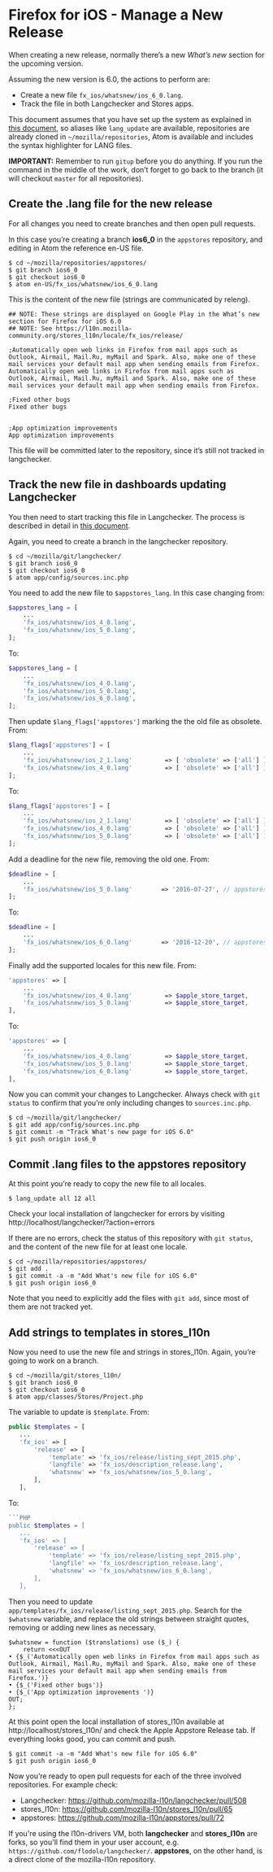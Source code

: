 # Firefox for iOS - Manage a New Release
When creating a new release, normally there’s a new *What’s new* section for the upcoming version.

Assuming the new version is 6.0, the actions to perform are:
* Create a new file `fx_ios/whatsnew/ios_6_0.lang`.
* Track the file in both Langchecker and Stores apps.

This document assumes that you have set up the system as explained in [this document](/config/setup_l10ndrivers_vm.md), so aliases like `lang_update` are available, repositories are already cloned in `~/mozilla/repositories`, Atom is available and includes the syntax highlighter for LANG files.

**IMPORTANT:** Remember to run `gitup` before you do anything. If you run the command in the middle of the work, don’t forget to go back to the branch (it will checkout `master` for all repositories).

## Create the .lang file for the new release
For all changes you need to create branches and then open pull requests.

In this case you’re creating a branch **ios6_0** in the `appstores` repository, and editing in Atom the reference en-US file.

```
$ cd ~/mozilla/repositories/appstores/
$ git branch ios6_0
$ git checkout ios6_0
$ atom en-US/fx_ios/whatsnew/ios_6_0.lang
```

This is the content of the new file (strings are communicated by releng).
```
## NOTE: These strings are displayed on Google Play in the What’s new section for Firefox for iOS 6.0
## NOTE: See https://l10n.mozilla-community.org/stores_l10n/locale/fx_ios/release/

;Automatically open web links in Firefox from mail apps such as Outlook, Airmail, Mail.Ru, myMail and Spark. Also, make one of these mail services your default mail app when sending emails from Firefox.
Automatically open web links in Firefox from mail apps such as Outlook, Airmail, Mail.Ru, myMail and Spark. Also, make one of these mail services your default mail app when sending emails from Firefox.

;Fixed other bugs
Fixed other bugs


;App optimization improvements
App optimization improvements
```

This file will be committed later to the repository, since it’s still not tracked in langchecker.

## Track the new file in dashboards updating Langchecker
You then need to start tracking this file in Langchecker. The process is described in detail in [this document](/tools/webdashboards/add_new_file.md).

Again, you need to create a branch in the langchecker repository.
```
$ cd ~/mozilla/git/langchecker/
$ git branch ios6_0
$ git checkout ios6_0
$ atom app/config/sources.inc.php
```

You need to add the new file to `$appstores_lang`. In this case changing from:
```PHP
$appstores_lang = [
    ...
    'fx_ios/whatsnew/ios_4_0.lang',
    'fx_ios/whatsnew/ios_5_0.lang',
];
```

To:
```PHP
$appstores_lang = [
    ...
    'fx_ios/whatsnew/ios_4_0.lang',
    'fx_ios/whatsnew/ios_5_0.lang',
    'fx_ios/whatsnew/ios_6_0.lang',
];
```

Then update `$lang_flags['appstores']` marking the the old file as obsolete. From:
```PHP
$lang_flags['appstores'] = [
    ...
    'fx_ios/whatsnew/ios_2_1.lang'         => [ 'obsolete' => ['all'] ],
    'fx_ios/whatsnew/ios_4_0.lang'         => [ 'obsolete' => ['all'] ],
];
```

To:
```PHP
$lang_flags['appstores'] = [
    ...
    'fx_ios/whatsnew/ios_2_1.lang'         => [ 'obsolete' => ['all'] ],
    'fx_ios/whatsnew/ios_4_0.lang'         => [ 'obsolete' => ['all'] ],
    'fx_ios/whatsnew/ios_5_0.lang'         => [ 'obsolete' => ['all'] ],
];
```

Add a deadline for the new file, removing the old one. From:
```PHP
$deadline = [
    ...
    'fx_ios/whatsnew/ios_5_0.lang'        => '2016-07-27', // appstores project
];
```

To:
```PHP
$deadline = [
    ...
    'fx_ios/whatsnew/ios_6_0.lang'        => '2016-12-20', // appstores project
];
```

Finally add the supported locales for this new file. From:
```PHP
'appstores' => [
    ...
    'fx_ios/whatsnew/ios_4_0.lang'         => $apple_store_target,
    'fx_ios/whatsnew/ios_5_0.lang'         => $apple_store_target,
],
```

To:
```PHP
'appstores' => [
    ...
    'fx_ios/whatsnew/ios_4_0.lang'         => $apple_store_target,
    'fx_ios/whatsnew/ios_5_0.lang'         => $apple_store_target,
    'fx_ios/whatsnew/ios_6_0.lang'         => $apple_store_target,
],
```

Now you can commit your changes to Langchecker. Always check with `git status` to confirm that you’re only including changes to `sources.inc.php`.
```
$ cd ~/mozilla/git/langchecker/
$ git add app/config/sources.inc.php
$ git commit -m "Track What's new page for iOS 6.0"
$ git push origin ios6_0
```

## Commit .lang files to the appstores repository
At this point you’re ready to copy the new file to all locales.
```
$ lang_update all 12 all
```

Check your local installation of langchecker for errors by visiting http://localhost/langchecker/?action=errors

If there are no errors, check the status of this repository with `git status`, and the content of the new file for at least one locale.
```
$ cd ~/mozilla/repositories/appstores/
$ git add .
$ git commit -a -m "Add What's new file for iOS 6.0"
$ git push origin ios6_0
```
Note that you need to explicitly add the files with `git add`, since most of them are not tracked yet.

## Add strings to templates in stores_l10n
Now you need to use the new file and strings in stores_l10n. Again, you’re going to work on a branch.
```
$ cd ~/mozilla/git/stores_l10n/
$ git branch ios6_0
$ git checkout ios6_0
$ atom app/classes/Stores/Project.php
```

The variable to update is `$template`. From:
```PHP
public $templates = [
   ...
   'fx_ios' => [
       'release' => [
           'template' => 'fx_ios/release/listing_sept_2015.php',
           'langfile' => 'fx_ios/description_release.lang',
           'whatsnew' => 'fx_ios/whatsnew/ios_5_0.lang',
       ],
   ],
```

To:
```PHP
```PHP
public $templates = [
   ...
   'fx_ios' => [
       'release' => [
           'template' => 'fx_ios/release/listing_sept_2015.php',
           'langfile' => 'fx_ios/description_release.lang',
           'whatsnew' => 'fx_ios/whatsnew/ios_6_0.lang',
       ],
   ],
```

Then you need to update `app/templates/fx_ios/release/listing_sept_2015.php`.
Search for the `$whatsnew` variable, and replace the old strings between straight quotes, removing or adding new lines as necessary.

```
$whatsnew = function ($translations) use ($_) {
    return <<<OUT
• {$_('Automatically open web links in Firefox from mail apps such as Outlook, Airmail, Mail.Ru, myMail and Spark. Also, make one of these mail services your default mail app when sending emails from Firefox.')}
• {$_('Fixed other bugs')}
• {$_('App optimization improvements ')}
OUT;
};
```

At this point open the local installation of stores_l10n available at http://localhost/stores_l10n/ and check the Apple Appstore Release tab. If everything looks good, you can commit and push.

```
$ git commit -a -m "Add What's new file for iOS 6.0"
$ git push origin ios6_0
```

Now you’re ready to open pull requests for each of the three involved repositories. For example check:
* Langchecker: https://github.com/mozilla-l10n/langchecker/pull/508
* stores_l10n: https://github.com/mozilla-l10n/stores_l10n/pull/65
* appstores: https://github.com/mozilla-l10n/appstores/pull/72

If you're using the l10n-drivers VM, both **langchecker** and **stores_l10n** are forks, so you'll find them in your user account, e.g. `https://github.com/flodolo/langchecker/`. **appstores**, on the other hand, is a direct clone of the mozilla-l10n repository.
